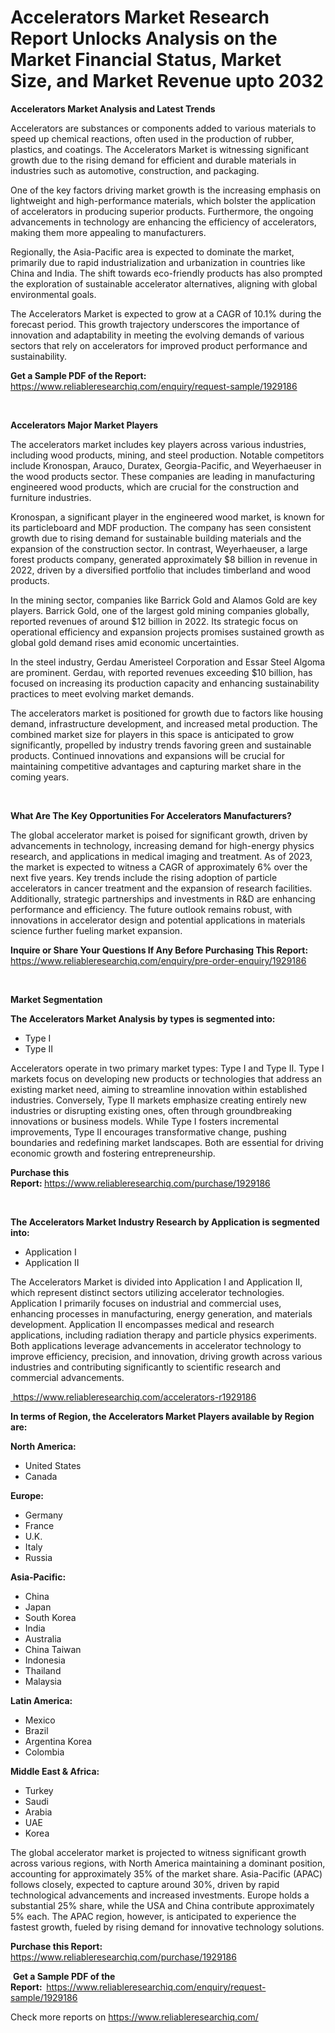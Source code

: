<p><h1>Accelerators Market Research Report Unlocks Analysis on the Market Financial Status, Market Size, and Market Revenue upto 2032</h1></p><p><strong>Accelerators Market Analysis and Latest Trends</strong></p>
<p><p>Accelerators are substances or components added to various materials to speed up chemical reactions, often used in the production of rubber, plastics, and coatings. The Accelerators Market is witnessing significant growth due to the rising demand for efficient and durable materials in industries such as automotive, construction, and packaging. </p><p>One of the key factors driving market growth is the increasing emphasis on lightweight and high-performance materials, which bolster the application of accelerators in producing superior products. Furthermore, the ongoing advancements in technology are enhancing the efficiency of accelerators, making them more appealing to manufacturers.</p><p>Regionally, the Asia-Pacific area is expected to dominate the market, primarily due to rapid industrialization and urbanization in countries like China and India. The shift towards eco-friendly products has also prompted the exploration of sustainable accelerator alternatives, aligning with global environmental goals.</p><p>The Accelerators Market is expected to grow at a CAGR of 10.1% during the forecast period. This growth trajectory underscores the importance of innovation and adaptability in meeting the evolving demands of various sectors that rely on accelerators for improved product performance and sustainability.</p></p>
<p><strong>Get a Sample PDF of the Report:&nbsp;</strong> <a href="https://www.reliableresearchiq.com/enquiry/request-sample/1929186?utm_campaign=1082&utm_medium=2&utm_source=Github&utm_content=ia&utm_term=16012025&utm_id=accelerators">https://www.reliableresearchiq.com/enquiry/request-sample/1929186</a></p>
<p>&nbsp;</p>
<p><strong>Accelerators Major Market Players</strong></p>
<p><p>The accelerators market includes key players across various industries, including wood products, mining, and steel production. Notable competitors include Kronospan, Arauco, Duratex, Georgia-Pacific, and Weyerhaeuser in the wood products sector. These companies are leading in manufacturing engineered wood products, which are crucial for the construction and furniture industries.</p><p>Kronospan, a significant player in the engineered wood market, is known for its particleboard and MDF production. The company has seen consistent growth due to rising demand for sustainable building materials and the expansion of the construction sector. In contrast, Weyerhaeuser, a large forest products company, generated approximately $8 billion in revenue in 2022, driven by a diversified portfolio that includes timberland and wood products.</p><p>In the mining sector, companies like Barrick Gold and Alamos Gold are key players. Barrick Gold, one of the largest gold mining companies globally, reported revenues of around $12 billion in 2022. Its strategic focus on operational efficiency and expansion projects promises sustained growth as global gold demand rises amid economic uncertainties.</p><p>In the steel industry, Gerdau Ameristeel Corporation and Essar Steel Algoma are prominent. Gerdau, with reported revenues exceeding $10 billion, has focused on increasing its production capacity and enhancing sustainability practices to meet evolving market demands.</p><p>The accelerators market is positioned for growth due to factors like housing demand, infrastructure development, and increased metal production. The combined market size for players in this space is anticipated to grow significantly, propelled by industry trends favoring green and sustainable products. Continued innovations and expansions will be crucial for maintaining competitive advantages and capturing market share in the coming years.</p></p>
<p>&nbsp;</p>
<p><strong>What Are The Key Opportunities For Accelerators Manufacturers?</strong></p>
<p><p>The global accelerator market is poised for significant growth, driven by advancements in technology, increasing demand for high-energy physics research, and applications in medical imaging and treatment. As of 2023, the market is expected to witness a CAGR of approximately 6% over the next five years. Key trends include the rising adoption of particle accelerators in cancer treatment and the expansion of research facilities. Additionally, strategic partnerships and investments in R&D are enhancing performance and efficiency. The future outlook remains robust, with innovations in accelerator design and potential applications in materials science further fueling market expansion.</p></p>
<p><strong>Inquire or Share Your Questions If Any Before Purchasing This Report:</strong> <a href="https://www.reliableresearchiq.com/enquiry/pre-order-enquiry/1929186?utm_campaign=1082&utm_medium=2&utm_source=Github&utm_content=ia&utm_term=16012025&utm_id=accelerators">https://www.reliableresearchiq.com/enquiry/pre-order-enquiry/1929186</a></p>
<p>&nbsp;</p>
<p><strong>Market Segmentation</strong></p>
<p><strong>The Accelerators Market Analysis by types is segmented into:</strong></p>
<p><ul><li>Type I</li><li>Type II</li></ul></p>
<p><p>Accelerators operate in two primary market types: Type I and Type II. Type I markets focus on developing new products or technologies that address an existing market need, aiming to streamline innovation within established industries. Conversely, Type II markets emphasize creating entirely new industries or disrupting existing ones, often through groundbreaking innovations or business models. While Type I fosters incremental improvements, Type II encourages transformative change, pushing boundaries and redefining market landscapes. Both are essential for driving economic growth and fostering entrepreneurship.</p></p>
<p><strong>Purchase this Report:&nbsp;</strong><a href="https://www.reliableresearchiq.com/purchase/1929186?utm_campaign=1082&utm_medium=2&utm_source=Github&utm_content=ia&utm_term=16012025&utm_id=accelerators">https://www.reliableresearchiq.com/purchase/1929186</a></p>
<p>&nbsp;</p>
<p><strong>The Accelerators Market Industry Research by Application is segmented into:</strong></p>
<p><ul><li>Application I</li><li>Application II</li></ul></p>
<p><p>The Accelerators Market is divided into Application I and Application II, which represent distinct sectors utilizing accelerator technologies. Application I primarily focuses on industrial and commercial uses, enhancing processes in manufacturing, energy generation, and materials development. Application II encompasses medical and research applications, including radiation therapy and particle physics experiments. Both applications leverage advancements in accelerator technology to improve efficiency, precision, and innovation, driving growth across various industries and contributing significantly to scientific research and commercial advancements.</p></p>
<p><a href="https://www.reliableresearchiq.com/accelerators-r1929186?utm_campaign=1082&utm_medium=2&utm_source=Github&utm_content=ia&utm_term=16012025&utm_id=accelerators">&nbsp;https://www.reliableresearchiq.com/accelerators-r1929186</a></p>
<p><strong>In terms of Region, the Accelerators Market Players available by Region are:</strong></p>
<p>
    <p> <strong> North America: </strong>
        <ul>
            <li>United States</li>
            <li>Canada</li>
        </ul>
        </p> 
    <p> <strong> Europe: </strong>
        <ul>
            <li>Germany</li>
            <li>France</li>
            <li>U.K.</li>
            <li>Italy</li>
            <li>Russia</li>
        </ul>
        </p> 
    <p> <strong> Asia-Pacific: </strong>
        <ul>
            <li>China</li>
            <li>Japan</li>
            <li>South Korea</li>
            <li>India</li>
            <li>Australia</li>
            <li>China Taiwan</li>
            <li>Indonesia</li>
            <li>Thailand</li>
            <li>Malaysia</li>
        </ul>
        </p> 
    <p> <strong> Latin America: </strong>
        <ul>
            <li>Mexico</li>
            <li>Brazil</li>
            <li>Argentina Korea</li>
            <li>Colombia</li>
        </ul>
        </p> 
    <p> <strong> Middle East & Africa: </strong>
        <ul>
            <li>Turkey</li>
            <li>Saudi</li>
            <li>Arabia</li>
            <li>UAE</li>
            <li>Korea</li>
        </ul>
    </p>
    </p>
<p><p>The global accelerator market is projected to witness significant growth across various regions, with North America maintaining a dominant position, accounting for approximately 35% of the market share. Asia-Pacific (APAC) follows closely, expected to capture around 30%, driven by rapid technological advancements and increased investments. Europe holds a substantial 25% share, while the USA and China contribute approximately 5% each. The APAC region, however, is anticipated to experience the fastest growth, fueled by rising demand for innovative technology solutions.</p></p>
<p><strong>Purchase this Report: </strong><a href="https://www.reliableresearchiq.com/purchase/1929186?utm_campaign=1082&utm_medium=2&utm_source=Github&utm_content=ia&utm_term=16012025&utm_id=accelerators">https://www.reliableresearchiq.com/purchase/1929186</a></p>
<p>&nbsp;<strong>Get a Sample PDF of the Report:&nbsp;&nbsp;</strong><a href="https://www.reliableresearchiq.com/enquiry/request-sample/1929186?utm_campaign=1082&utm_medium=2&utm_source=Github&utm_content=ia&utm_term=16012025&utm_id=accelerators">https://www.reliableresearchiq.com/enquiry/request-sample/1929186</a></p>
<p><strong></strong></p>
<p>Check more reports on <a href="https://www.reliableresearchiq.com/?utm_campaign=1082&utm_medium=2&utm_source=Github&utm_content=ia&utm_term=16012025&utm_id=accelerators">https://www.reliableresearchiq.com/</a></p>
